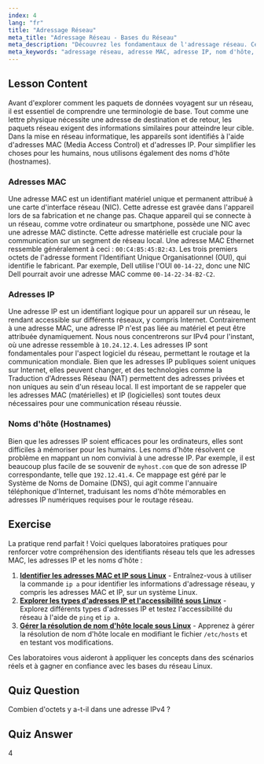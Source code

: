 ```yaml
---
index: 4
lang: "fr"
title: "Adressage Réseau"
meta_title: "Adressage Réseau - Bases du Réseau"
meta_description: "Découvrez les fondamentaux de l'adressage réseau. Ce guide explique les adresses MAC, les adresses IP et les noms d'hôte, des concepts clés pour comprendre la communication des appareils dans le réseau Linux."
meta_keywords: "adressage réseau, adresse MAC, adresse IP, nom d'hôte, identifiants réseau, réseau Linux, bases réseau, débutant, tutoriel, guide"
---
```


## Lesson Content

Avant d'explorer comment les paquets de données voyagent sur un réseau, il est essentiel de comprendre une terminologie de base. Tout comme une lettre physique nécessite une adresse de destination et de retour, les paquets réseau exigent des informations similaires pour atteindre leur cible. Dans la mise en réseau informatique, les appareils sont identifiés à l'aide d'adresses MAC (Media Access Control) et d'adresses IP. Pour simplifier les choses pour les humains, nous utilisons également des noms d'hôte (hostnames).

### Adresses MAC

Une adresse MAC est un identifiant matériel unique et permanent attribué à une carte d'interface réseau (NIC). Cette adresse est gravée dans l'appareil lors de sa fabrication et ne change pas. Chaque appareil qui se connecte à un réseau, comme votre ordinateur ou smartphone, possède une NIC avec une adresse MAC distincte. Cette adresse matérielle est cruciale pour la communication sur un segment de réseau local. Une adresse MAC Ethernet ressemble généralement à ceci : `00:C4:B5:45:B2:43`. Les trois premiers octets de l'adresse forment l'Identifiant Unique Organisationnel (OUI), qui identifie le fabricant. Par exemple, Dell utilise l'OUI `00-14-22`, donc une NIC Dell pourrait avoir une adresse MAC comme `00-14-22-34-B2-C2`.

### Adresses IP

Une adresse IP est un identifiant logique pour un appareil sur un réseau, le rendant accessible sur différents réseaux, y compris Internet. Contrairement à une adresse MAC, une adresse IP n'est pas liée au matériel et peut être attribuée dynamiquement. Nous nous concentrerons sur IPv4 pour l'instant, où une adresse ressemble à `10.24.12.4`. Les adresses IP sont fondamentales pour l'aspect logiciel du réseau, permettant le routage et la communication mondiale. Bien que les adresses IP publiques soient uniques sur Internet, elles peuvent changer, et des technologies comme la Traduction d'Adresses Réseau (NAT) permettent des adresses privées et non uniques au sein d'un réseau local. Il est important de se rappeler que les adresses MAC (matérielles) et IP (logicielles) sont toutes deux nécessaires pour une communication réseau réussie.

### Noms d'hôte (Hostnames)

Bien que les adresses IP soient efficaces pour les ordinateurs, elles sont difficiles à mémoriser pour les humains. Les noms d'hôte résolvent ce problème en mappant un nom convivial à une adresse IP. Par exemple, il est beaucoup plus facile de se souvenir de `myhost.com` que de son adresse IP correspondante, telle que `192.12.41.4`. Ce mappage est géré par le Système de Noms de Domaine (DNS), qui agit comme l'annuaire téléphonique d'Internet, traduisant les noms d'hôte mémorables en adresses IP numériques requises pour le routage réseau.

## Exercise

La pratique rend parfait ! Voici quelques laboratoires pratiques pour renforcer votre compréhension des identifiants réseau tels que les adresses MAC, les adresses IP et les noms d'hôte :

1.  **[Identifier les adresses MAC et IP sous Linux](https://labex.io/fr/labs/comptia-identify-mac-and-ip-addresses-in-linux-592731)** - Entraînez-vous à utiliser la commande `ip a` pour identifier les informations d'adressage réseau, y compris les adresses MAC et IP, sur un système Linux.
2.  **[Explorer les types d'adresses IP et l'accessibilité sous Linux](https://labex.io/fr/labs/comptia-explore-ip-address-types-and-reachability-in-linux-592780)** - Explorez différents types d'adresses IP et testez l'accessibilité du réseau à l'aide de `ping` et `ip a`.
3.  **[Gérer la résolution de nom d'hôte locale sous Linux](https://labex.io/fr/labs/comptia-manage-local-hostname-resolution-in-linux-592792)** - Apprenez à gérer la résolution de nom d'hôte locale en modifiant le fichier `/etc/hosts` et en testant vos modifications.

Ces laboratoires vous aideront à appliquer les concepts dans des scénarios réels et à gagner en confiance avec les bases du réseau Linux.

## Quiz Question

Combien d'octets y a-t-il dans une adresse IPv4 ?

## Quiz Answer

4
